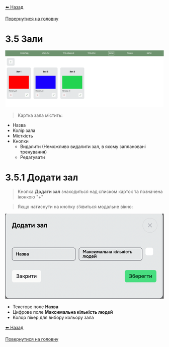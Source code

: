 <a href="javascript:void(0)" onclick="history.back()">⬅️ Назад</a>

[Повернутися на головну](/)

# 3.5 Зали

![](../_media/rooms-1.png ':size=200x70')

> Картка зала містить:

- Назва
- Колір зала
- Місткість
- Кнопки
    - Видалити (Неможливо видалити зал, в якому заплановані тренування)
    - Редагувати

# 3.5.1 Додати зал

> Кнопка **Додати зал** знаходиться над списком карток та позначена іконкою "+"

> Якщо натиснути на кнопку зʼявиться модальне вікно:

![](../_media/room-2.png ':size=200x110')

- Текстове поле **Назва**
- Цифрове поле **Максимальна кількість людей**
- Колор пікер для вибору кольору зала

<a href="javascript:void(0)" onclick="history.back()">⬅️ Назад</a>

[Повернутися на головну](/)

